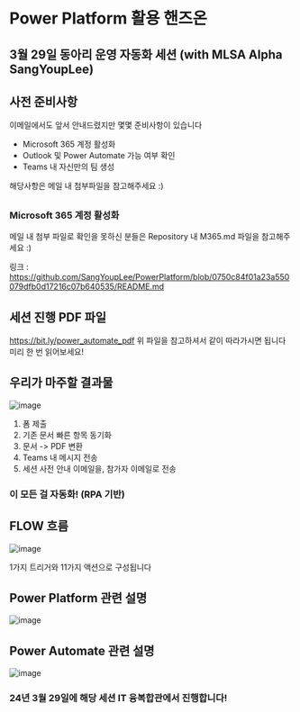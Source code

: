 # Power Platform 활용 핸즈온

## 3월 29일 동아리 운영 자동화 세션 (with MLSA Alpha SangYoupLee)

## 사전 준비사항

이메일에서도 앞서 안내드렸지만 몇몇 준비사항이 있습니다
- Microsoft 365 계정 활성화
- Outlook 및 Power Automate 가능 여부 확인
- Teams 내 자신만의 팀 생성

해당사항은 메일 내 첨부파일을 참고해주세요 :)

##

### Microsoft 365 계정 활성화
메일 내 첨부 파일로 확인을 못하신 분들은
Repository 내 M365.md 파일을 참고해주세요 :)

링크 : https://github.com/SangYoupLee/PowerPlatform/blob/0750c84f01a23a550079dfb0d17216c07b640535/README.md

## 세션 진행 PDF 파일
https://bit.ly/power_automate_pdf
위 파일을 참고하셔서 같이 따라가시면 됩니다
미리 한 번 읽어보세요!

## 우리가 마주할 결과물

![image](https://github.com/SangYoupLee/PowerPlatform/assets/125184499/c775becf-b164-4e3f-a196-352f3566fa81)

1. 폼 제출
2. 기존 문서 빠른 항목 동기화
3. 문서 -> PDF 변환
4. Teams 내 메시지 전송
5. 세션 사전 안내 이메일을, 참가자 이메일로 전송
### 이 모든 걸 자동화! (RPA 기반)

## FLOW 흐름

![image](https://github.com/SangYoupLee/PowerPlatform/assets/125184499/39525f37-5d2b-4195-9143-1330ed44e229)

1가지 트리거와 11가지 액션으로 구성됩니다

## Power Platform 관련 설명

![image](https://github.com/SangYoupLee/PowerPlatform/assets/125184499/9d6f4d96-e7a5-4a4c-b15e-f88c46eebf63)


## Power Automate 관련 설명

![image](https://github.com/SangYoupLee/PowerPlatform/assets/125184499/b80790e7-63dc-4cef-9b34-c1f0be01baee)

### 24년 3월 29일에 해당 세션 IT 융복합관에서 진행합니다!
